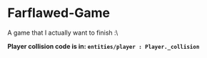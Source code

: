 # Farflawed-Game
A game that I actually want to finish :\


**Player collision code is in: `entities/player : Player._collision`**
